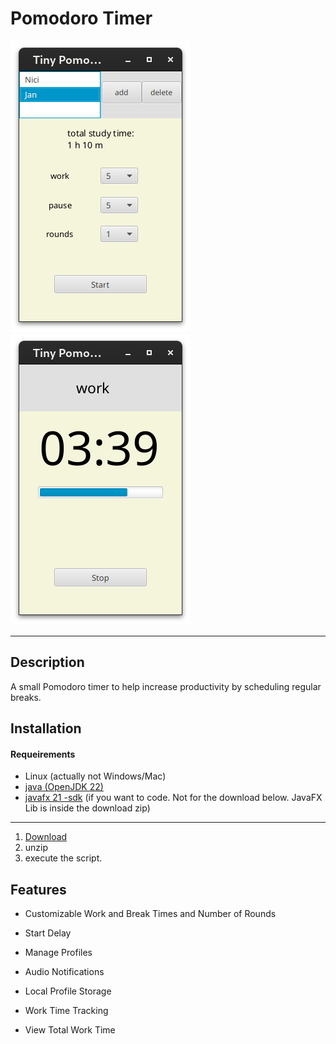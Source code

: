 # Pomodoro Timer

![Screenshot](src/main/resources/de/tiny/screenshot1.png)
![Screenshot](src/main/resources/de/tiny/screenshot2.png)

---

## Description

A small Pomodoro timer to help increase productivity by scheduling regular breaks.

## Installation

#### Requeirements

- Linux (actually not Windows/Mac)
- [java (OpenJDK 22)](https://jdk.java.net/22/)
- [javafx 21 -sdk](https://gluonhq.com/products/javafx/)
  (if you want to code. Not for the download below.
  JavaFX Lib is inside the download zip)

---

1. [Download](https://github.com/JT-808/Tiny-PomoPal/releases)
2. unzip
3. execute the script.


## Features

- Customizable Work and Break Times and Number of Rounds

- Start Delay

- Manage Profiles

- Audio Notifications

- Local Profile Storage

- Work Time Tracking

- View Total Work Time
